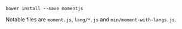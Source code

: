 ```
bower install --save momentjs
```

Notable files are `moment.js`, `lang/*.js` and `min/moment-with-langs.js`.
